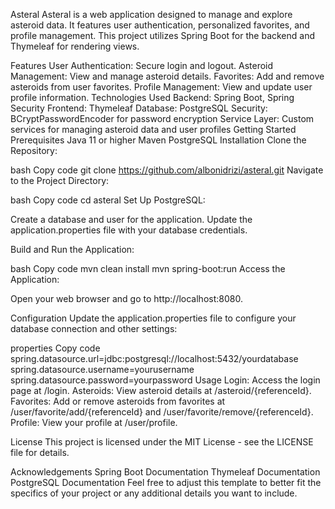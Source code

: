 Asteral
Asteral is a web application designed to manage and explore asteroid data. It features user authentication, personalized favorites, and profile management. This project utilizes Spring Boot for the backend and Thymeleaf for rendering views.

Features
User Authentication: Secure login and logout.
Asteroid Management: View and manage asteroid details.
Favorites: Add and remove asteroids from user favorites.
Profile Management: View and update user profile information.
Technologies Used
Backend: Spring Boot, Spring Security
Frontend: Thymeleaf
Database: PostgreSQL
Security: BCryptPasswordEncoder for password encryption
Service Layer: Custom services for managing asteroid data and user profiles
Getting Started
Prerequisites
Java 11 or higher
Maven
PostgreSQL
Installation
Clone the Repository:

bash
Copy code
git clone https://github.com/albonidrizi/asteral.git
Navigate to the Project Directory:

bash
Copy code
cd asteral
Set Up PostgreSQL:

Create a database and user for the application. Update the application.properties file with your database credentials.

Build and Run the Application:

bash
Copy code
mvn clean install
mvn spring-boot:run
Access the Application:

Open your web browser and go to http://localhost:8080.

Configuration
Update the application.properties file to configure your database connection and other settings:

properties
Copy code
spring.datasource.url=jdbc:postgresql://localhost:5432/yourdatabase
spring.datasource.username=yourusername
spring.datasource.password=yourpassword
Usage
Login: Access the login page at /login.
Asteroids: View asteroid details at /asteroid/{referenceId}.
Favorites: Add or remove asteroids from favorites at /user/favorite/add/{referenceId} and /user/favorite/remove/{referenceId}.
Profile: View your profile at /user/profile.



License
This project is licensed under the MIT License - see the LICENSE file for details.

Acknowledgements
Spring Boot Documentation
Thymeleaf Documentation
PostgreSQL Documentation
Feel free to adjust this template to better fit the specifics of your project or any additional details you want to include.
